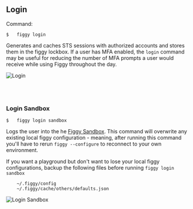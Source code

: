 
## Login

Command:

    $   figgy login
        
Generates and caches STS sessions with authorized accounts and stores them in the figgy lockbox. If a user has MFA enabled,
the `login` command may be useful for reducing the number of MFA prompts a user would receive while using Figgy 
throughout the day. 

![Login](/docs/images/gifs/login.gif)

<br/><br/>

### Login Sandbox

    $   figgy login sandbox
    
Logs the user into the he [Figgy Sandbox](/docs/getting-started/sandbox/). This command will overwrite any existing
local figgy configuration - meaning, after running this command you'll have to rerun `figgy --configure` to 
reconnect to your own environment.

If you want a playground but don't want to lose your local figgy configurations, backup the following files
before running `figgy login sandbox`

        ~/.figgy/config
        ~/.figgy/cache/others/defaults.json
        
![Login Sandbox](/docs/images/gifs/login-sandbox.gif)
<br/>